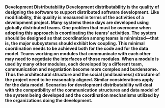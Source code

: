 #### Development Distributability Development distributability is the quality of designing the software to support distributed software development. Like modifiability, this quality is measured in terms of the activities of a development project. Many systems these days are developed using globally distributed teams. One problem that must be overcome when adopting this approach is coordinating the teams’ activities. The system should be designed so that coordination among teams is minimized—that is, the major subsystems should exhibit low coupling. This minimal coordination needs to be achieved both for the code and for the data model. Teams working on modules that communicate with each other may need to negotiate the interfaces of those modules. When a module is used by many other modules, each developed by a different team, communication and negotiation become more complex and burdensome. Thus the architectural structure and the social (and business) structure of the project need to be reasonably aligned. Similar considerations apply for the data model. Scenarios for development distributability will deal with the compatibility of the communication structures and data model of the system being developed and the coordination mechanisms utilized by the organizations doing the development.